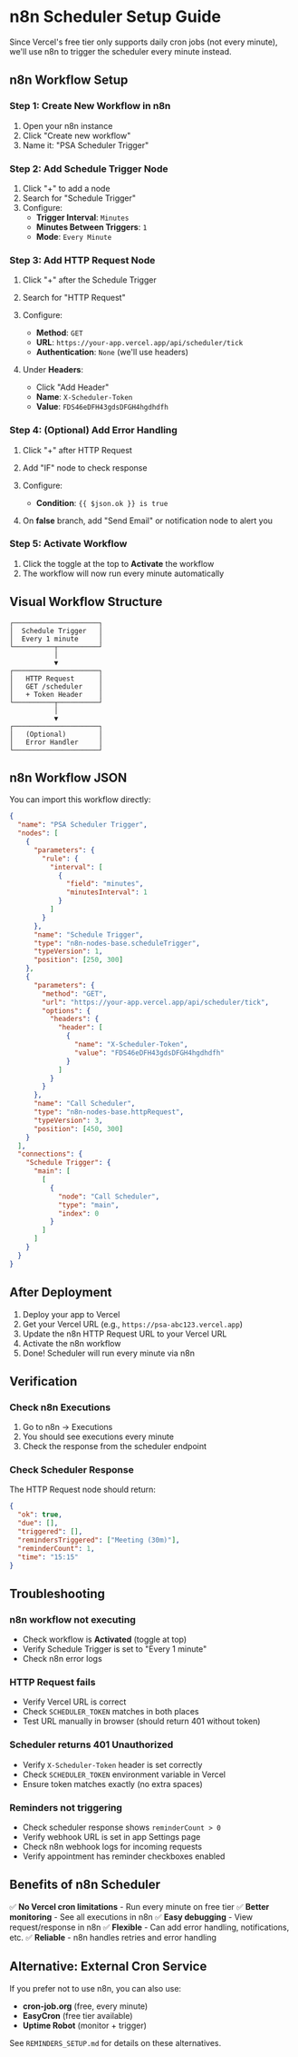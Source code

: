 # n8n Scheduler Setup Guide

Since Vercel's free tier only supports daily cron jobs (not every minute), we'll use n8n to trigger the scheduler every minute instead.

## n8n Workflow Setup

### Step 1: Create New Workflow in n8n

1. Open your n8n instance
2. Click "Create new workflow"
3. Name it: "PSA Scheduler Trigger"

### Step 2: Add Schedule Trigger Node

1. Click "+" to add a node
2. Search for "Schedule Trigger"
3. Configure:
   - **Trigger Interval**: `Minutes`
   - **Minutes Between Triggers**: `1`
   - **Mode**: `Every Minute`

### Step 3: Add HTTP Request Node

1. Click "+" after the Schedule Trigger
2. Search for "HTTP Request"
3. Configure:
   - **Method**: `GET`
   - **URL**: `https://your-app.vercel.app/api/scheduler/tick`
   - **Authentication**: `None` (we'll use headers)
   
4. Under **Headers**:
   - Click "Add Header"
   - **Name**: `X-Scheduler-Token`
   - **Value**: `FDS46eDFH43gdsDFGH4hgdhdfh`

### Step 4: (Optional) Add Error Handling

1. Click "+" after HTTP Request
2. Add "IF" node to check response
3. Configure:
   - **Condition**: `{{ $json.ok }} is true`
   
4. On **false** branch, add "Send Email" or notification node to alert you

### Step 5: Activate Workflow

1. Click the toggle at the top to **Activate** the workflow
2. The workflow will now run every minute automatically

## Visual Workflow Structure

```
┌─────────────────────┐
│  Schedule Trigger   │
│  Every 1 minute     │
└──────────┬──────────┘
           │
           ▼
┌─────────────────────┐
│   HTTP Request      │
│   GET /scheduler    │
│   + Token Header    │
└──────────┬──────────┘
           │
           ▼
┌─────────────────────┐
│   (Optional)        │
│   Error Handler     │
└─────────────────────┘
```

## n8n Workflow JSON

You can import this workflow directly:

```json
{
  "name": "PSA Scheduler Trigger",
  "nodes": [
    {
      "parameters": {
        "rule": {
          "interval": [
            {
              "field": "minutes",
              "minutesInterval": 1
            }
          ]
        }
      },
      "name": "Schedule Trigger",
      "type": "n8n-nodes-base.scheduleTrigger",
      "typeVersion": 1,
      "position": [250, 300]
    },
    {
      "parameters": {
        "method": "GET",
        "url": "https://your-app.vercel.app/api/scheduler/tick",
        "options": {
          "headers": {
            "header": [
              {
                "name": "X-Scheduler-Token",
                "value": "FDS46eDFH43gdsDFGH4hgdhdfh"
              }
            ]
          }
        }
      },
      "name": "Call Scheduler",
      "type": "n8n-nodes-base.httpRequest",
      "typeVersion": 3,
      "position": [450, 300]
    }
  ],
  "connections": {
    "Schedule Trigger": {
      "main": [
        [
          {
            "node": "Call Scheduler",
            "type": "main",
            "index": 0
          }
        ]
      ]
    }
  }
}
```

## After Deployment

1. Deploy your app to Vercel
2. Get your Vercel URL (e.g., `https://psa-abc123.vercel.app`)
3. Update the n8n HTTP Request URL to your Vercel URL
4. Activate the n8n workflow
5. Done! Scheduler will run every minute via n8n

## Verification

### Check n8n Executions
1. Go to n8n → Executions
2. You should see executions every minute
3. Check the response from the scheduler endpoint

### Check Scheduler Response
The HTTP Request node should return:
```json
{
  "ok": true,
  "due": [],
  "triggered": [],
  "remindersTriggered": ["Meeting (30m)"],
  "reminderCount": 1,
  "time": "15:15"
}
```

## Troubleshooting

### n8n workflow not executing
- Check workflow is **Activated** (toggle at top)
- Verify Schedule Trigger is set to "Every 1 minute"
- Check n8n error logs

### HTTP Request fails
- Verify Vercel URL is correct
- Check `SCHEDULER_TOKEN` matches in both places
- Test URL manually in browser (should return 401 without token)

### Scheduler returns 401 Unauthorized
- Verify `X-Scheduler-Token` header is set correctly
- Check `SCHEDULER_TOKEN` environment variable in Vercel
- Ensure token matches exactly (no extra spaces)

### Reminders not triggering
- Check scheduler response shows `reminderCount > 0`
- Verify webhook URL is set in app Settings page
- Check n8n webhook logs for incoming requests
- Verify appointment has reminder checkboxes enabled

## Benefits of n8n Scheduler

✅ **No Vercel cron limitations** - Run every minute on free tier
✅ **Better monitoring** - See all executions in n8n
✅ **Easy debugging** - View request/response in n8n
✅ **Flexible** - Can add error handling, notifications, etc.
✅ **Reliable** - n8n handles retries and error handling

## Alternative: External Cron Service

If you prefer not to use n8n, you can also use:
- **cron-job.org** (free, every minute)
- **EasyCron** (free tier available)
- **Uptime Robot** (monitor + trigger)

See `REMINDERS_SETUP.md` for details on these alternatives.
